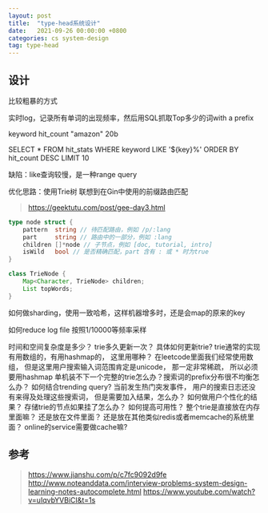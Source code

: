 ```yaml
---
layout: post
title:  "type-head系统设计"
date:   2021-09-26 00:00:00 +0800
categories: cs system-design
tag: type-head
---
```


## 设计

比较粗暴的方式

实时log，记录所有单词的出现频率，然后用SQL抓取Top多少的词with a prefix

keyword   hit_count
"amazon"  20b

SELECT * FROM hit_stats
WHERE keyword LIKE '${key}%'
ORDER BY hit_count DESC
LIMIT 10

缺陷：like查询较慢，是一种range query

优化思路：使用Trie树
联想到在Gin中使用的前缀路由匹配

> https://geektutu.com/post/gee-day3.html

```go
type node struct {
	pattern  string // 待匹配路由，例如 /p/:lang
	part     string // 路由中的一部分，例如 :lang
	children []*node // 子节点，例如 [doc, tutorial, intro]
	isWild   bool // 是否精确匹配，part 含有 : 或 * 时为true
}
```

```java
class TrieNode {
    Map<Character, TrieNode> children;
    List topWords;
}
```

如何做sharding，使用一致哈希，这样机器增多时，还是会map的原来的key

如何reduce log file
按照1/10000等频率采样

时间和空间复杂度是多少？
trie多久更新一次？ 具体如何更新trie?
trie通常的实现有用数组的，有用hashmap的， 这里用哪种？
在leetcode里面我们经常使用数组， 但是这里用户搜索输入词范围肯定是unicode， 那一定非常稀疏， 所以必须要用hashmap
单机装不下一个完整的trie怎么办？搜索词的prefix分布很不均衡怎么办？
如何结合trending query?
当前发生热门突发事件， 用户的搜索日志还没有来得及处理这些搜索词， 但是需要加入结果，怎么办？
如何做用户个性化的结果？
存储trie的节点如果挂了怎么办？ 如何提高可用性？
整个trie是直接放在内存里面嘛？ 还是放在文件里面？ 还是放在其他类似redis或者memcache的系统里面？
online的service需要做cache嘛?

## 参考

> https://www.jianshu.com/p/c7fc9092d9fe
> http://www.noteanddata.com/interview-problems-system-design-learning-notes-autocomplete.html
> https://www.youtube.com/watch?v=uIqvbYVBiCI&t=1s